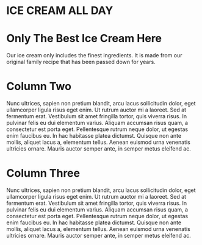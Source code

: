 <!DOCTYPE html>
<html>
<head>
 <title> Ice Cream All Day
  </title>

  <!-- Get Bootstrap from here: http://getbootstrap.com/getting-started/ -->

  <link rel="stylesheet" href="https://maxcdn.bootstrapcdn.com/bootstrap/3.3.7/css/bootstrap.min.css" integrity="sha384-BVYiiSIFeK1dGmJRAkycuHAHRg32OmUcww7on3RYdg4Va+PmSTsz/K68vbdEjh4u" crossorigin="anonymous">
  <link href="https://fonts.googleapis.com/css?family=Amatic+SC|Open+Sans+Condensed:300" rel="stylesheet">
</head>
<body>
  <div class="container">
    <div class="jumbotron text-center">
      <h1> ICE CREAM ALL DAY </h1>
    </div>
  </div>

  <div class="container">
    <div class="row">
      <div class="col-sm-4">
        <h1>Only The Best Ice Cream Here</h1>
        Our ice cream only includes the finest ingredients. It is made from our original family recipe that has been passed down for years. 
      </div>
      <div class="col-sm-4">
        <h1>Column Two</h1>
        Nunc ultrices, sapien non pretium blandit, arcu lacus sollicitudin dolor, eget ullamcorper ligula risus eget enim. Ut rutrum auctor mi a laoreet. Sed at fermentum erat. Vestibulum sit amet fringilla tortor, quis viverra risus. In pulvinar felis eu dui elementum varius. Aliquam accumsan risus quam, a consectetur est porta eget. Pellentesque rutrum neque dolor, ut egestas enim faucibus eu. In hac habitasse platea dictumst. Quisque non ante mollis, aliquet lacus a, elementum tellus. Aenean euismod urna venenatis ultricies ornare. Mauris auctor semper ante, in semper metus eleifend ac.
      </div>
      <div class="col-sm-4">
        <h1>Column Three</h1>
        Nunc ultrices, sapien non pretium blandit, arcu lacus sollicitudin dolor, eget ullamcorper ligula risus eget enim. Ut rutrum auctor mi a laoreet. Sed at fermentum erat. Vestibulum sit amet fringilla tortor, quis viverra risus. In pulvinar felis eu dui elementum varius. Aliquam accumsan risus quam, a consectetur est porta eget. Pellentesque rutrum neque dolor, ut egestas enim faucibus eu. In hac habitasse platea dictumst. Quisque non ante mollis, aliquet lacus a, elementum tellus. Aenean euismod urna venenatis ultricies ornare. Mauris auctor semper ante, in semper metus eleifend ac.
      </div>
    </div>
  </div>

</body>
</html>
